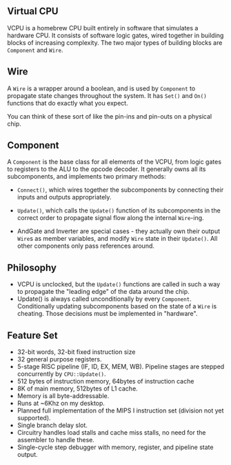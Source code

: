 Virtual CPU
---------

VCPU is a homebrew CPU built entirely in software that simulates a hardware CPU. It consists of software logic gates, wired together in building blocks of increasing complexity. The two major types of building blocks are `Component` and `Wire`. 

Wire
------

A `Wire` is a wrapper around a boolean, and is used by `Component` to propagate state changes throughout the system. It has `Set()` and `On()` functions that do exactly what you expect.

You can think of these sort of like the pin-ins and pin-outs on a physical chip.

Component
----------

A `Component` is the base class for all elements of the VCPU, from logic gates to registers to the ALU to the opcode decoder. It generally owns all its subcomponents, and implements two primary methods:
* `Connect()`, which wires together the subcomponents by connecting their inputs and outputs appropriately.
* `Update()`, which calls the `Update()` function of its subcomponents in the correct order to propagate signal flow along the internal `Wire`-ing.

* AndGate and Inverter are special cases - they actually own their output `Wire`s as member variables, and modify `Wire` state in their `Update()`. All other components only pass references around.

Philosophy
----------

* VCPU is unclocked, but the `Update()` functions are called in such a way to propagate the "leading edge" of the data around the chip.
* Update() is always called unconditionally by every `Component`. Conditionally updating subcomponents based on the state of a `Wire` is cheating. Those decisions must be implemented in "hardware".

Feature Set
------------

* 32-bit words, 32-bit fixed instruction size
* 32 general purpose registers.
* 5-stage RISC pipeline (IF, ID, EX, MEM, WB). Pipeline stages are stepped concurrently by `CPU::Update()`.
* 512 bytes of instruction memory, 64bytes of instruction cache
* 8K of main memory, 512bytes of L1 cache.
* Memory is all byte-addressable.
* Runs at ~6Khz on my desktop.
* Planned full implementation of the MIPS I instruction set (division not yet supported).
* Single branch delay slot.
* Circuitry handles load stalls and cache miss stalls, no need for the assembler to handle these.
* Single-cycle step debugger with memory, register, and pipeline state output.
